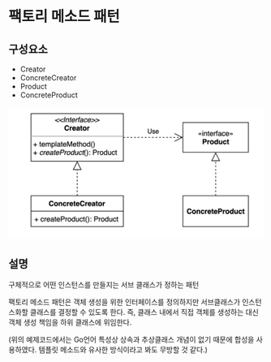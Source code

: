 # 팩토리 메소드 패턴

## 구성요소

- Creator
- ConcreteCreator
- Product
- ConcreteProduct

![](factory.png)

## 설명
구체적으로 어떤 인스턴스를 만들지는 서브 클래스가 정하는 패턴

팩토리 메소드 패턴은 객체 생성을 위한 인터페이스를 정의하지만 서브클래스가 인스턴스화할 클래스를 결정할 수 있도록 한다. 
즉, 클래스 내에서 직접 객체를 생성하는 대신 객체 생성 책임을 하위 클래스에 위임한다.

(위의 예제코드에서는 Go언어 특성상 상속과 추상클래스 개념이 없기 때문에 합성을 사용하였다. 템플릿 메소드와 유사한 방식이라고 봐도 무방할 것 같다.) 
